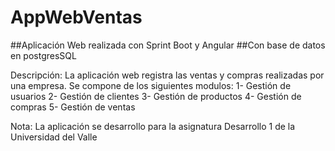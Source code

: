 # AppWebVentas

##Aplicación Web realizada con Sprint Boot y Angular
##Con base de datos en postgresSQL

Descripción: La aplicación web registra las ventas y compras realizadas por una empresa. Se compone de los siguientes modulos:
1- Gestión de usuarios
2- Gestión de clientes
3- Gestión de productos
4- Gestión de compras
5- Gestión de ventas

Nota: La aplicación se desarrollo para la asignatura Desarrollo 1 de la Universidad del Valle
